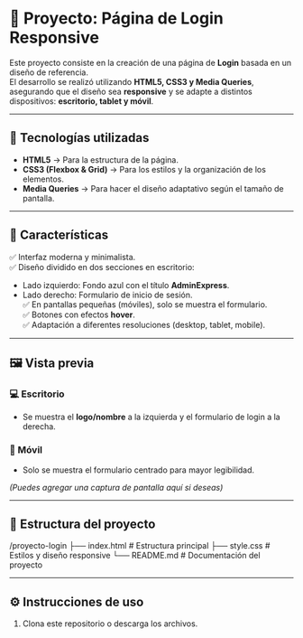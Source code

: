 # 📌 Proyecto: Página de Login Responsive

Este proyecto consiste en la creación de una página de **Login** basada en un diseño de referencia.  
El desarrollo se realizó utilizando **HTML5, CSS3 y Media Queries**, asegurando que el diseño sea **responsive** y se adapte a distintos dispositivos: **escritorio, tablet y móvil**.  

---

## 🚀 Tecnologías utilizadas
- **HTML5** → Para la estructura de la página.  
- **CSS3 (Flexbox & Grid)** → Para los estilos y la organización de los elementos.  
- **Media Queries** → Para hacer el diseño adaptativo según el tamaño de pantalla.  

---

## 📱 Características
✅ Interfaz moderna y minimalista.  
✅ Diseño dividido en dos secciones en escritorio:  
   - Lado izquierdo: Fondo azul con el título **AdminExpress**.  
   - Lado derecho: Formulario de inicio de sesión.  
✅ En pantallas pequeñas (móviles), solo se muestra el formulario.  
✅ Botones con efectos **hover**.  
✅ Adaptación a diferentes resoluciones (desktop, tablet, mobile).  

---

## 🖼️ Vista previa
### 💻 Escritorio
- Se muestra el **logo/nombre** a la izquierda y el formulario de login a la derecha.  

### 📱 Móvil
- Solo se muestra el formulario centrado para mayor legibilidad.  

*(Puedes agregar una captura de pantalla aquí si deseas)*  

---

## 📂 Estructura del proyecto
/proyecto-login
├── index.html # Estructura principal
├── style.css # Estilos y diseño responsive
└── README.md # Documentación del proyecto

---

## ⚙️ Instrucciones de uso
1. Clona este repositorio o descarga los archivos.  




